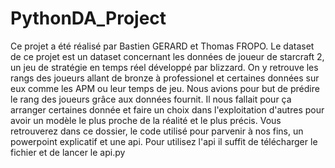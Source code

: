# PythonDA_Project
Ce projet a été réalisé par Bastien GERARD et Thomas FROPO. 
Le dataset de ce projet est un dataset concernant les données de joueur de starcraft 2, un jeu de stratégie en temps réel développé par blizzard. On y retrouve les rangs des joueurs allant de bronze à professionel et certaines données sur eux comme les APM ou leur temps de jeu.
Nous avions pour but de prédire le rang des joueurs grâce aux données fournit. Il nous fallait pour ça arranger certaines donnée et faire un choix dans l'exploitation d'autres pour avoir un modèle le plus proche de la réalité et le plus précis.
Vous retrouverez dans ce dossier, le code utilisé pour parvenir à nos fins, un powerpoint explicatif et une api.
Pour utilisez l'api il suffit de télécharger le fichier et de lancer le api.py
